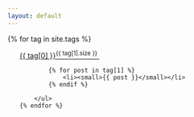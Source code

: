 ```yaml
---
layout: default
---
```



<div class="well">
    {% for tag in site.tags %}
        <ul>
            <a href="{{site.baseurl}}/tags?tag={{tag[0] | cgi}}" title="{{ tag[0] }}">{{ tag[0] }}<sup>{{ tag[1].size }}</sup>&nbsp;</a>

            {% for post in tag[1] %}
                <li><small>{{ post }}</small></li>
            {% endif %}


<!--             {% for otag in tag[1] %}
                <li><small>{{ otag }}</small></li>
            {% endfor %} -->
        </ul>
    {% endfor %}
</div>



